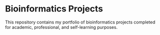 # Bioinformatics Projects
This repository contains my portfolio of bioinformatics projects completed for academic, professional, and self-learning purposes.

